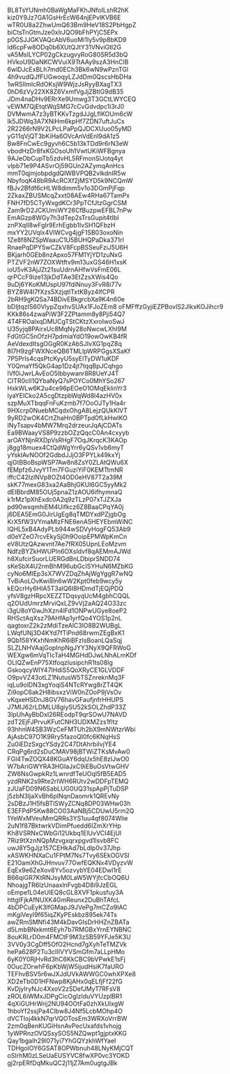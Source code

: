 BL8TsYUNmh0BaWgMaFKhJNfoILshR2hK
kiz0Y9Jz7GA1GsHrEcW64njEPvlKVB6E
wTR0U8a2ZhwUmQ63Bm9HeV18S2PbHgpZ
biCtsTnGtmJze0xIrJQO9bFhPYjC5EPx
p0GSJJGKVAQcAbV6uoMi1Iy5v9p8bKD9
ld6cpFw8ODq0b6XUtQJtY31VNviGtl2G
vA5MsILYCP02gCkzugvyRoG80SR5d3bQ
HVkoU9DaNKCWVuiX9TtAAy9szA3HnClB
6wlDJcExBLh7md0ECh3Bk6wN9wPznTGl
4h9vudQJfFUGwoqyLZJdDm0QscsHbDHa
1wRSIImlcRdOKsjW9WjzJsRyyBXagTX3
0hD6zVy22XK8Z6VxmfVgJjZBtlG9dB35
JDm4naDHv9ERrXe9Umwg3T3GCtLWYCEQ
vEWM7QjEtqtWqSMG7cCvGdvdpc1i3rJ0
DVMwmA7z3yBTKKvTzgdJJgLfIKOUm6cW
lk5JDWq3A7XNiHm6kpHf7ZDN7uftJuCs
2R2266rN9V2LPcLPaPpQJDCXUuo05yMD
yG11qVjQT3bKiHa6OVcAnVdEnl9dA1z5
Bw8FnCwEc9gyvh6C5b13kTDd9r6rN3eW
vbodHzDr8fxKGOsoUh1VwtUKiWFBgnya
9AJeObCupTb5zdvHL5RFmonSlJotq4yt
vlpb71e9P4ASvrOj59GUn2AZymqAnHcs
mmT0qjmjobpdgdQIWBVPQB2vlkdnIR5w
NbyfoqK48bR9AcRCXf2jMSYD5k9NCQmW
fBJv2Bfdf6cHLW8dimm5v1o3DGmPjFqp
2ZkaxZBUSMcqZxxt08AEw4RHa67TamPx
FNH7fD5CTyWxgdKCr3PpTCfJtzGgrCSM
Zam9rD2JCKUmiWY26CfBuzpwEFBL7nPw
EmAGzp8WGy7h3dTep2sTrsGupit4tIbI
znPXqlI8wFgIr9ErhEgbb1IvSH1QFbzH
mxYY2UVqlx4VlWCvg4jgF1SB03oxoNin
1Ze8f8NZSpWaauC1U5BUHQPaDka371rI
RnaePqDPY5wCZkV8FcpBSSeuFziJ5U6H
BKjarh0GEb8nzApxo57FM1YjYD1zuNxG
PTZVF2nW7ZOXWtftv9m13uxGS46H1xsK
ioU5vK3AjJZt21suUdrnAHfwVsFmE06L
qrPCcF9ize13jkDdTAe3EtZzsXWis4Qo
9uDj6YKoKMUspU97fdiNnuy3FvR8i77v
BYZ8W4l7fXzs5XzjqtlTxtKByz4IfCPR
2bRH9gKQSa74BDivEBkgrcbXa9K4n60e
bDIjtqzIS60VlypZqxhvSUAx1FJoZEm8
oFMFffzGyjiEZPBovlS2JlkxKOJihcr9
KKk86s4zwaPiW3F2ZPtamm8y8Pji54Q7
4T4FROalxqDMUCgTStCKtzXxroIwoSwJ
U35yjq8PAirxUc8MqNy28oNwcwLXhI9M
FdGtGC5nOfzH7pdmiaYdO19owOwKB4fR
AeVdexdItsgOGgR0KzAbSJIvXG1pqZ8q
8I7H9zgFWXNceQB6TMLlpWRPGgsXSaKf
7P5PrIs4cqsPtcKyyU5syElTyDW1uKDF
Y0QmaYf5QkG4ap1Dz4jt7tqqBpJCqhgo
lVf0iJwrLAvEoO5Ibbywanr8R8UeYJ4T
CITR0clI1QYbaNyQ7sPOYCo0MhYSo267
HxkWLw6K2u4ce96pEOeO1OMqEklinYr3
lyaYElCko2A5cgDtzpbWqWd8l4azHV0x
szpMuXTbqqFnFuKzmb7f7OoOJTy1Ha4r
9HXcrp0NuebMCqdxOhgA8LejzQUkKlVT
9yRD2wOK4CrtZhaHn0BPTpd0fLkHwlKO
INyTsapv4bMW7Mrq2drzeurJqAjCDATs
Ea9BWaayVS8P9zzbOZzQqcC0An4cxyyb
arOAYNjnRXDpVsRHgF7OqJKrqcK3KAOp
j8gg18muex4CtQdWgYrr6yQSv1vb6myT
yYsklAvNOOf2GdbdJJjO3FPYLk49kxYj
qjGtBBoBspWSP7Aw8n8ZsY0ZLAtQWu6X
fEMpfz6JvyY1Tm7FGuziYiF0KEMTtmNR
iffcC42IzlNVp8OZt4OD0eHV87T2a39M
skK77mexG83xa2AaBhjGKUI6GC5yyMk2
dEIBbrdM85OUj5pnaZ1zAOU6ifhymnaQ
k1rMz1pXhExdc0A2q9zTLzP07xTJZXJa
pd90wxqmhiEM4Uifkcz6Z8BaaCPqYA0j
j6DEA5EmG0JirUgEg8qTMDYxdPZjgbOg
KrX5fW3VYmaMlzFNE6enA5HEYEbmWiNC
IQHL5xB4AdyPLb944wSDVyHogFQ53Ab9
d0eYZeO7rcvEkySj0h9OoipEPMWpKmCn
eV8UtzQAzwvnt7Ae7fRX05UpnLEoMzvm
NdfzBYZkHWUPln6OXsIdvf8qAEMmAJWd
h8XufcirSuorLUERGdBnLDbiprSNDD74
sKeSbX4U2rmBhM96ubGcISYHuN6MZbKG
cyNo6MIEp3sX7WVZDqZhAjWgYggR7wNQ
TvBiAoLOvKwi8ln6wW2Kpt0feb9wcy5y
kEQcrHy6HIA5T3alQ6I8HDmdTjEQjPDQ
yfsV8gzHRpcXEZZTDqsyqUcM4gbhCQQL
q2OUdUmrzMrviQxLZ9vVj2aAQ24O33zc
i3gU8oYGwJhXzn4lFd1ONPwUGye8oeP2
RHSctAqXsz79AHfAp1yrfQo4YOS1p2nL
qagtoxrZ2k2zMdiTzeAlC3lO8B2WUBgL
LWqfUNj3D4KYd7fTiPnd68rwmZEgBxK1
9Qb158YKxhNmKhR6iBFzIsBoanLQaSqj
SLZLNHVAajGopInpNgJYY3NyX9QFRWoG
WEXgw6mVqTIcTaH4MGHdDJwLNhALmKDf
OLlQZwEnP75XtfoqzIusipchR1ts08Ig
GskoqcyWIY47lHdiS5QoXRyCE1GLVDDF
O9pvVZ43otLZ1NutusW5TSZnreknMq3F
iqLu9olDN3xgYoqiS4NTcRYwg8rZT4QK
Zi9opC6ak2H8ibsxzViW0nZOoP9jVsOv
vKqxeHSDnJ8GV76havGFaufjnfrHHUPS
J7MIJ62rLDMLU8giySU52kSOLZhdP33Z
3IpUhAyBbDxI26REodpT9qrSOwU7NAVD
zdT2EjFJPrvuKFutCNH3UDXMZzs1fltz
93hhnW4SB3WzCeFMTUh2bX9mNWtzrWbi
AjAsbC97O1K9Rry5fazoQI0fc6KNqHsS
Zu0iEDzSxgcYSdy2C47DtAhrbilvjYE4
CRqPg6rd2sDuCMAV98jBTWiZTKsMvAw0
FGl4TwZOQX48KGuAY6dqUx5hE8zlJwO0
W7bAriGWYRA3HGIaJxC9iEBuOsVtwGHV
ZW6NsGwpkRz1LwnrdfTeUOqI5fB5EAD5
yzdRNK2s9Rte2rIWH6RUtv2wDDFpTEMQ
zJUaFD09N6SabLUG0UQ31spApPjTuDSP
j5zbN3ljaXvBh6pINqnDaomrk1QREvNy
2sDBzJ1H5fsBTlSWyZCNq8DP03WHw03h
E3EFPdP5Kw88CO03AaNBj5CDUwU5rm2Q
1YeWxMVeuMmQRRs3YS1uu4qf8074WIie
2uN1f87BktwrkVDimPfuedd6IZmXrYHp
Kh8VSRNxCWbGi12Ukbq1ElUvVCI4EjUl
7Riz9tXznNQpMzvgxqrxpgvd1lsvb8FC
uwJ8Y5gJjz157CEHkAd7bLdlp0v37Jhp
xASWKHNXaCu1FPtM7Ns7Tvy6SEkOGVSI
E21OamXhGJHnvuv77GwfEQKNx4VDyzvW
EqEx9e6ZeXov8Yv5ozvybYE04EDwl1rE
B66qiGR7KtRNJsyM0LaW5WYjfcCbOQ6U
NhoajgTR6lzUnaaxlnFvgb4D8i9JzEGL
oEmpe1L04eUIEQ8cGL8XVF1pkusfuy3A
httgIFjkAfNUXK4GmReunx2DuBhTAfcL
4bDPCuEyK3lfGMapJ9JVePg7mCZo9lAC
mKgiVeyI9f65iqZKyPEskbz895ek74Ts
awZRmSMNfi43M4kDavGIsDrHHZnZBATa
d5LmbBNxkmt6Eyh7b7RMGBxYrnEYNBNC
8ouKRLrD0m4FMCtF9M3zSB59YFJe5K3U
3VV0y3CgDff5OfO2Hcnd7gXyhTeTMZVk
hePa628P2Tu3cIIIVYVSmGfm7aLLpHMo
6yK0Y0RjHvRd3hC6KkCBC9bVPwkE1sFj
0OucZOrwhF6pKbWjW5ijudHsiK7faURO
TEFhvBSV5r6wJXJdUVkAWWGC0whXPXe8
XD2eTb0D1HFNwp8KjAHx0qELfjFf22fG
KvDjyIryNJc4XxoV2zSDefJMyT7RFsV8
zROL6iWMxJDPgCicOgIzIduVYUzplBR1
4qXiGUHrWrij2NU94OOtFa0zhXkUIxgW
1hboYf2ssjPa4Clbw8J4Nf5LcbMOhp4O
dVCTIoj4kkN7qrVQOTosEm3WRXoVrrBW
2zm0qBenKUGiHsnAvPecUxafds1vhojg
1yWPRnzOVQSsySOS5NZQwpt1gjptxKKG
Qay1bgaIh29l071yi7YhGQYzkhWfYaeI
TDHgolOY6GSAT8OPWbnuh48LNyKMjCQT
oSIrhM0zLSeUaEUSYVC8fwXP0vc3YOKD
gj2rpERfDqMkuQC2j11jZ7Am0ugtgJBk
